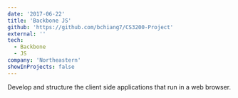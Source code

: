 ```yaml
---
date: '2017-06-22'
title: 'Backbone JS'
github: 'https://github.com/bchiang7/CS3200-Project'
external: ''
tech:
  - Backbone
  - JS
company: 'Northeastern'
showInProjects: false
---
```


Develop and structure the client side applications that run in a web browser.

